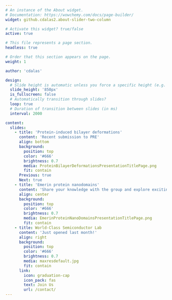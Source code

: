 ```yaml
---
# An instance of the About widget.
# Documentation: https://wowchemy.com/docs/page-builder/
widget: github.cdalas2.about-slider-two-column

# Activate this widget? true/false
active: true

# This file represents a page section.
headless: true

# Order that this section appears on the page.
weight: 1

author: 'cdalas'

design:
  # Slide height is automatic unless you force a specific height (e.g. '400px')
  slide_height: '850px'
  is_fullscreen: false
  # Automatically transition through slides?
  loop: true
  # Duration of transition between slides (in ms)
  interval: 2000

content:
  slides:
    - title: 'Protein-induced bilayer deformations'
      content: 'Recent submission to PRE'
      align: bottom
      background:
        position: top
        color: '#666'
        brightness: 0.7
        media: ProteinBilayerDeformationsPresentationTitlePage.png
        fit: contain
      Previous: true
      Next: true
    - title: 'Emerin protein nanodomains'
      content: 'Share your knowledge with the group and explore exciting new topics together!'
      align: center
      background:
        position: top
        color: '#666'
        brightness: 0.7
        media: EmerinProteinNanoDomainsPresentationTitlePage.png
        fit: contain
    - title: World-Class Semiconductor Lab
      content: 'Just opened last month!'
      align: right
      background:
        position: top
        color: '#666'
        brightness: 0.7
        media: maxresdefault.jpg
        fit: contain
      link:
        icon: graduation-cap
        icon_pack: fas
        text: Join Us
        url: /contact/
---
```

